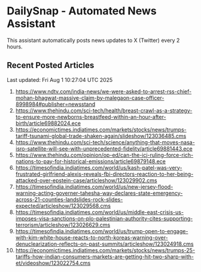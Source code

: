 # DailySnap - Automated News Assistant

This assistant automatically posts news updates to X (Twitter) every 2 hours.

## Recent Posted Articles

Last updated: Fri Aug  1 10:27:04 UTC 2025

1. https://www.ndtv.com/india-news/we-were-asked-to-arrest-rss-chief-mohan-bhagwat-massive-claim-by-malegaon-case-officer-8998984#publisher=newsstand
2. https://www.thehindu.com/sci-tech/health/breast-crawl-as-a-strategy-to-ensure-more-newborns-breastfeed-within-an-hour-after-birth/article69882024.ece
3. https://economictimes.indiatimes.com/markets/stocks/news/trumps-tariff-tsunami-global-trade-shaken-again/slideshow/123036485.cms
4. https://www.thehindu.com/sci-tech/science/anything-that-moves-nasa-isro-satellite-will-see-with-unprecedented-fidelity/article69881443.ece
5. https://www.thehindu.com/opinion/op-ed/can-the-icj-ruling-force-rich-nations-to-pay-for-historical-emissions/article69879148.ece
6. https://timesofindia.indiatimes.com/world/us/kash-patel-was-very-frustrated-girlfriend-alexis-reveals-fbi-directors-reaction-to-her-being-attacked-over-epstein-case/articleshow/123029902.cms
7. https://timesofindia.indiatimes.com/world/us/new-jersey-flood-warning-acting-governer-tahesha-way-declares-state-emergency-across-21-counties-landslides-rock-slides-expected/articleshow/123029568.cms
8. https://timesofindia.indiatimes.com/world/us/middle-east-crisis-us-imposes-visa-sanctions-on-plo-palestinian-authority-cites-supporting-terrorism/articleshow/123026629.cms
9. https://timesofindia.indiatimes.com/world/us/trump-open-to-engage-with-kim-white-house-reacts-to-north-koreas-warning-over-denuclearization-reflects-on-past-summits/articleshow/123024918.cms
10. https://economictimes.indiatimes.com/markets/stocks/news/trumps-25-tariffs-how-indian-consumers-markets-are-getting-hit-two-sharp-with-et/videoshow/123022754.cms
